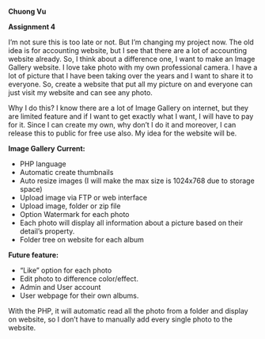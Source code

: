 **Chuong Vu**

**Assignment 4**

I’m not sure this is too late or not. But I’m changing my project now. The old idea is for accounting website, but I see that there are a lot of accounting website already. So, I think about a difference one, I want to make an Image Gallery website. 
I love take photo with my own professional camera. I have a lot of picture that I have been taking over the years and I want to share it to everyone. So, create a website that put all my picture on and everyone can just visit my website and can see any photo. 

Why I do this?
I know there are a lot of Image Gallery on internet, but they are limited feature and if I want to get exactly what I want, I will have to pay for it. Since I can create my own, why don’t I do it and moreover, I can release this to public for free use also.
My idea for the website will be.

**Image Gallery**
**Current:**
-	PHP language
-	Automatic create thumbnails
-	Auto resize images (I will make the max size is 1024x768 due to storage space)
-	Upload image via FTP or web interface
-	Upload image, folder or zip file
-	Option Watermark for each photo
-	Each photo will display all information about a picture based on their detail’s property.
-	Folder tree on website for each album 

**Future feature:**
-	“Like” option for each photo
-	Edit photo to difference color/effect.
-	Admin and User account
-	User webpage for their own albums.

With the PHP, it will automatic read all the photo from a folder and display on website, so I don’t have to manually add every single photo to the website.
